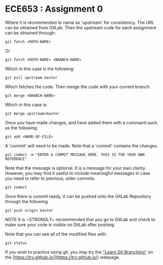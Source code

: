 # ECE653 : Assignment 0

Where it is recommended to name <REPO-NAME> as 'upstream'
for consistency. The URL can be obtained from GitLab.
Then the upstream code for each assignment can be obtained through:

```shell
git fetch <REPO-NAME>
```

Or

```shell
git fetch <REPO-NAME> <BRANCH-NAME>
```

Which in this case is the following:

```shell
git pull upstream master
```

Which fetches the code. Then merge the code with your current branch:

```shell
git merge <BRANCH-NAME>
```

Which in this case is:

```shell
git merge upstream/master
```

Once you have made changes, and have added them with a command such
as the following:

```shell
git add <NAME-OF-FILE>
```

A 'commit' will need to be made. Note that a 'commit' contains the changes.

```shell
git commit -m "ENTER A COMMIT MESSAGE HERE. THIS IS FOR YOUR OWN REFERENCE"
```

Note that the message is optional. It is a message for your own clarity.
However, you may find it useful to include meaningful messages
in case you need to refer to previous, older commits.

```shell
git commit
```

Once there is commit ready, it can be pushed onto the GitLab
Repository through the following

```shell
git push origin master
```

*NOTE* It is ~STRONGLY~ recommended that you go to GitLab and check to
make sure your code is visible on GitLab after pushing.

Note that you can see all of the modified files with:

```shell
git status
```

If you wish to practice using git, you may try the ["Learn Git Branching"](https://learngitbranching.js.org/) on the [https://try.github.io/](https://try.github.io/) webpage.
